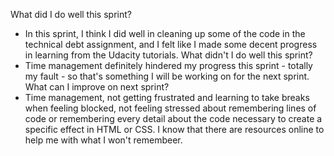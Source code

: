  What did I do well this sprint?
 - In this sprint, I think I did well in cleaning up some of the code in the technical debt assignment, and I felt like I made some decent progress in learning from the Udacity tutorials.
 What didn't I do well this sprint?
 - Time management definitely hindered my progress this sprint - totally my fault - so that's something I will be working on for the next sprint.
 What can I improve on next sprint?
 - Time management, not getting frustrated and learning to take breaks when feeling blocked, not feeling stressed about remembering lines of code or remembering every detail about the code necessary to create a specific effect in HTML or CSS. I know that there are resources online to help me with what I won't remembeer.